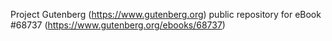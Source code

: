 Project Gutenberg (https://www.gutenberg.org) public repository for eBook #68737 (https://www.gutenberg.org/ebooks/68737)
